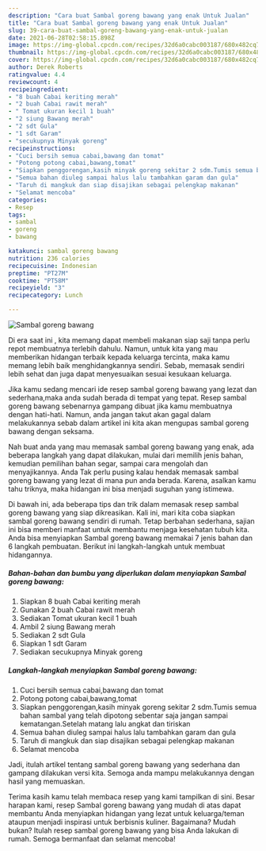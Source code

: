 ```yaml
---
description: "Cara buat Sambal goreng bawang yang enak Untuk Jualan"
title: "Cara buat Sambal goreng bawang yang enak Untuk Jualan"
slug: 39-cara-buat-sambal-goreng-bawang-yang-enak-untuk-jualan
date: 2021-06-28T02:58:15.898Z
image: https://img-global.cpcdn.com/recipes/32d6a0cabc003187/680x482cq70/sambal-goreng-bawang-foto-resep-utama.jpg
thumbnail: https://img-global.cpcdn.com/recipes/32d6a0cabc003187/680x482cq70/sambal-goreng-bawang-foto-resep-utama.jpg
cover: https://img-global.cpcdn.com/recipes/32d6a0cabc003187/680x482cq70/sambal-goreng-bawang-foto-resep-utama.jpg
author: Derek Roberts
ratingvalue: 4.4
reviewcount: 4
recipeingredient:
- "8 buah Cabai keriting merah"
- "2 buah Cabai rawit merah"
- " Tomat ukuran kecil 1 buah"
- "2 siung Bawang merah"
- "2 sdt Gula"
- "1 sdt Garam"
- "secukupnya Minyak goreng"
recipeinstructions:
- "Cuci bersih semua cabai,bawang dan tomat"
- "Potong potong cabai,bawang,tomat"
- "Siapkan penggorengan,kasih minyak goreng sekitar 2 sdm.Tumis semua bahan sambal yang telah dipotong sebentar saja jangan sampai kematangan.Setelah matang lalu angkat dan tiriskan"
- "Semua bahan diuleg sampai halus lalu tambahkan garam dan gula"
- "Taruh di mangkuk dan siap disajikan sebagai pelengkap makanan"
- "Selamat mencoba"
categories:
- Resep
tags:
- sambal
- goreng
- bawang

katakunci: sambal goreng bawang 
nutrition: 236 calories
recipecuisine: Indonesian
preptime: "PT27M"
cooktime: "PT58M"
recipeyield: "3"
recipecategory: Lunch

---
```



![Sambal goreng bawang](https://img-global.cpcdn.com/recipes/32d6a0cabc003187/680x482cq70/sambal-goreng-bawang-foto-resep-utama.jpg)

Di era  saat ini , kita memang dapat membeli makanan siap saji tanpa perlu repot membuatnya terlebih dahulu. Namun, untuk kita yang mau memberikan hidangan terbaik kepada keluarga tercinta, maka kamu memang lebih baik menghidangkannya sendiri. Sebab, memasak sendiri lebih sehat dan juga dapat menyesuaikan sesuai kesukaan keluarga.

Jika kamu sedang mencari ide resep sambal goreng bawang yang lezat dan sederhana,maka anda sudah berada di tempat yang tepat. Resep sambal goreng bawang  sebenarnya gampang dibuat jika kamu membuatnya dengan hati-hati. Namun, anda jangan takut akan gagal dalam melakukannya 
sebab dalam artikel ini kita akan mengupas sambal goreng bawang dengan seksama.  



Nah buat anda yang mau memasak sambal goreng bawang yang enak, ada beberapa langkah yang dapat dilakukan, mulai dari memilih jenis bahan, kemudian pemilihan bahan segar, sampai cara mengolah dan menyajikannya. Anda Tak perlu pusing kalau hendak memasak sambal goreng bawang yang lezat di mana pun anda berada. Karena, asalkan kamu  tahu triknya, maka hidangan ini bisa menjadi suguhan yang istimewa.

Di bawah ini, ada beberapa tips dan trik dalam memasak resep sambal goreng bawang yang siap dikreasikan. Kali ini, mari kita coba siapkan sambal goreng bawang sendiri di rumah. Tetap berbahan sederhana, sajian ini bisa memberi manfaat untuk membantu menjaga kesehatan tubuh kita. Anda bisa menyiapkan Sambal goreng bawang memakai 7 jenis bahan dan 6 langkah pembuatan. Berikut ini langkah-langkah untuk membuat hidangannya.

<!--inarticleads1-->

##### Bahan-bahan dan bumbu yang diperlukan dalam menyiapkan Sambal goreng bawang:

1. Siapkan 8 buah Cabai keriting merah
1. Gunakan 2 buah Cabai rawit merah
1. Sediakan  Tomat ukuran kecil 1 buah
1. Ambil 2 siung Bawang merah
1. Sediakan 2 sdt Gula
1. Siapkan 1 sdt Garam
1. Sediakan secukupnya Minyak goreng




<!--inarticleads2-->

##### Langkah-langkah menyiapkan Sambal goreng bawang:

1. Cuci bersih semua cabai,bawang dan tomat
1. Potong potong cabai,bawang,tomat
1. Siapkan penggorengan,kasih minyak goreng sekitar 2 sdm.Tumis semua bahan sambal yang telah dipotong sebentar saja jangan sampai kematangan.Setelah matang lalu angkat dan tiriskan
1. Semua bahan diuleg sampai halus lalu tambahkan garam dan gula
1. Taruh di mangkuk dan siap disajikan sebagai pelengkap makanan
1. Selamat mencoba




Jadi, itulah artikel tentang  sambal goreng bawang  yang sederhana dan gampang dilakukan versi kita. Semoga anda mampu melakukannya dengan hasil yang memuaskan. 

Terima kasih kamu telah membaca resep yang kami tampilkan di sini. Besar harapan kami, resep  Sambal goreng bawang yang mudah di atas dapat membantu Anda menyiapkan hidangan yang lezat untuk keluarga/teman ataupun menjadi inspirasi untuk berbisnis kuliner. Bagaimana? Mudah bukan? Itulah resep sambal goreng bawang yang bisa Anda lakukan di rumah. Semoga bermanfaat dan selamat mencoba!

